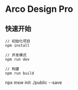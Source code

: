 # Arco Design Pro

## 快速开始

```
// 初始化项目
npm install

// 开发模式
npm run dev

// 构建
npm run build
```

npx msw init ./public --save